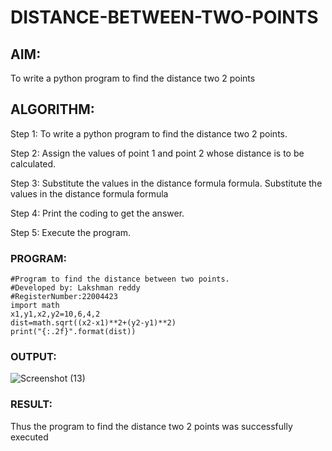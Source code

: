 # DISTANCE-BETWEEN-TWO-POINTS

## AIM:
To write a python program to find the distance two 2 points
## ALGORITHM:
Step 1:
To write a python program to find the distance two 2 points.

Step 2:
Assign the values of point 1 and point 2 whose distance is to be calculated.

Step 3:
Substitute the values in the distance formula formula. Substitute the values in the distance formula formula

Step 4:
Print the coding to get the answer.

Step 5:
Execute the program.
### PROGRAM:
~~~
#Program to find the distance between two points.
#Developed by: Lakshman reddy
#RegisterNumber:22004423
import math
x1,y1,x2,y2=10,6,4,2
dist=math.sqrt((x2-x1)**2+(y2-y1)**2)
print("{:.2f}".format(dist))
~~~
  
### OUTPUT:
![Screenshot (13)](https://user-images.githubusercontent.com/118707265/211201266-2e8346cf-8371-4c0a-89c5-7a3d32205388.png)

### RESULT:
Thus the program to find the distance two 2 points was successfully executed
